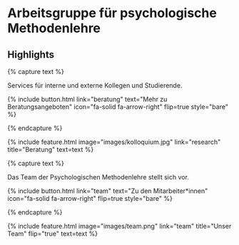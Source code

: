 ---
---

# Arbeitsgruppe für psychologische Methodenlehre

## Highlights

{% capture text %}

Services für interne und externe Kollegen und Studierende.

{%
  include button.html
  link="beratung"
  text="Mehr zu Beratungsangeboten"
  icon="fa-solid fa-arrow-right"
  flip=true
  style="bare"
%}

{% endcapture %}

{%
  include feature.html
  image="images/kolloquium.jpg"
  link="research"
  title="Beratung"
  text=text
%}

{% capture text %}

Das Team der Psychologischen Methodenlehre stellt sich vor.

{%
  include button.html
  link="team"
  text="Zu den Mitarbeiter*innen"
  icon="fa-solid fa-arrow-right"
  flip=true
  style="bare"
%}

{% endcapture %}

{%
  include feature.html
  image="images/team.png"
  link="team"
  title="Unser Team"
  flip="true"
  text=text
%}
